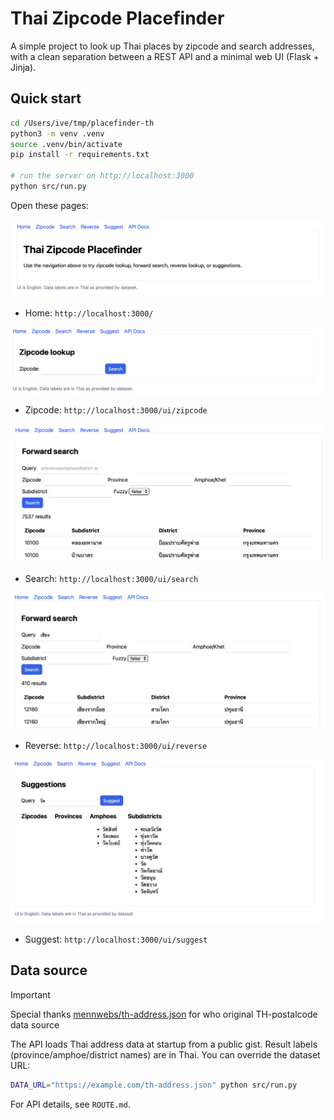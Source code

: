 # Thai Zipcode Placefinder

A simple project to look up Thai places by zipcode and search addresses, with a clean separation between a REST API and a minimal web UI (Flask + Jinja).

## Quick start

```bash
cd /Users/ive/tmp/placefinder-th
python3 -m venv .venv
source .venv/bin/activate
pip install -r requirements.txt

# run the server on http://localhost:3000
python src/run.py
```

Open these pages:


![Home](screenshots/home.png)
- Home: `http://localhost:3000/`

![Zipcode](screenshots/zipcode.png)
- Zipcode: `http://localhost:3000/ui/zipcode`

![Search](screenshots/search.png)
- Search: `http://localhost:3000/ui/search`

![Reverse](screenshots/reverse.png)
- Reverse: `http://localhost:3000/ui/reverse`

![Suggest](screenshots/suggest.png)
- Suggest: `http://localhost:3000/ui/suggest`

## Data source

> [!IMPORTANT]
>
> Special thanks [mennwebs/th-address.json](https://gist.github.com/mennwebs/8ff8e27a01fd06ca2ac965a1c7317552) for who original TH-postalcode data source

The API loads Thai address data at startup from a public gist. Result labels (province/amphoe/district names) are in Thai. You can override the dataset URL:

```bash
DATA_URL="https://example.com/th-address.json" python src/run.py
```

For API details, see `ROUTE.md`.
